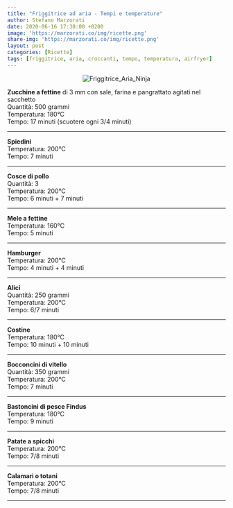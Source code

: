 ```yaml
---
title: "Friggitrice ad aria - Tempi e temperature"
author: Stefano Marzorati
date: 2020-06-16 17:30:00 +0200
image: 'https://marzorati.co/img/ricette.png'
share-img: 'https://marzorati.co/img/ricette.png'
layout: post
categories: [Ricette]
tags: [friggitrice, aria, croccanti, tempo, temperatura, airfryer]
---
```

<center><img src="https://marzorati.co/img/post/friggitrice_aria.jpg" alt="Friggitrice_Aria_Ninja"></center>   

**Zucchine a fettine** di 3 mm con sale, farina e pangrattato agitati nel sacchetto   
Quantità: 500 grammi   
Temperatura: 180°C   
Tempo: 17 minuti (scuotere ogni 3/4 minuti)   
___
**Spiedini**   
Temperatura: 200°C   
Tempo: 7 minuti   
___
**Cosce di pollo**   
Quantità: 3   
Temperatura: 200°C   
Tempo: 6 minuti + 7 minuti   
___
**Mele a fettine**   
Temperatura: 160°C   
Tempo: 5 minuti   
___
**Hamburger**   
Temperatura: 200°C   
Tempo: 4 minuti + 4 minuti   
___
**Alici**   
Quantità: 250 grammi   
Temperatura: 200°C   
Tempo: 6/7 minuti   
___
**Costine**   
Temperatura: 180°C   
Tempo: 10 minuti + 10 minuti   
___
**Bocconcini di vitello**   
Quantità: 350 grammi   
Temperatura: 200°C   
Tempo: 7 minuti   
___
**Bastoncini di pesce Findus**   
Temperatura: 180°C   
Tempo: 9 minuti   
___
**Patate a spicchi**   
Temperatura: 200°C   
Tempo: 7/8 minuti   
___
**Calamari o totani**   
Temperatura: 200°C   
Tempo: 7/8 minuti   
___